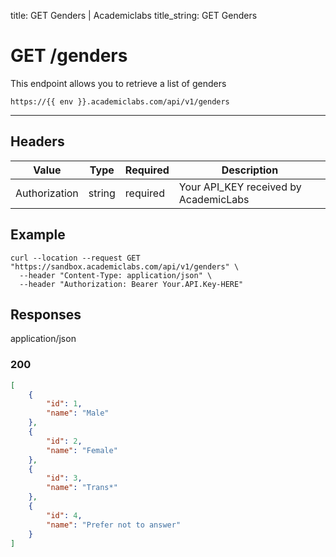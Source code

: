 title: GET Genders | Academiclabs
title_string: <span class="t-get">GET</span> Genders

# <span class="t-get">GET</span>  /genders

This endpoint allows you to retrieve a list of genders

```
https://{{ env }}.academiclabs.com/api/v1/genders
```

---

## Headers

|  Value   |      Type      |  Required | Description |
| -------- |:--------------:|-----------|-----------|
| Authorization  | string | required | Your API_KEY received by AcademicLabs|


## Example

```curl
curl --location --request GET "https://sandbox.academiclabs.com/api/v1/genders" \
  --header "Content-Type: application/json" \
  --header "Authorization: Bearer Your.API.Key-HERE"
```

## Responses

<span class="response-type" >application/json</span>

### <span class="circle-green"></span>200

```json
[
    {
        "id": 1,
        "name": "Male"
    },
    {
        "id": 2,
        "name": "Female"
    },
    {
        "id": 3,
        "name": "Trans*"
    },
    {
        "id": 4,
        "name": "Prefer not to answer"
    }
]
```